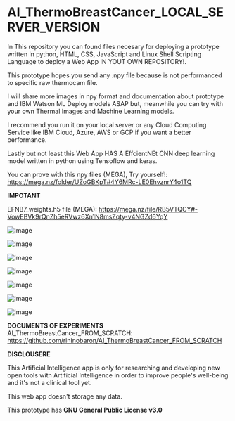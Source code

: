 # AI_ThermoBreastCancer_LOCAL_SERVER_VERSION

In This repository you can found files necesary for deploying a prototype written in python, HTML, CSS, JavaScript and Linux Shell Scripting Language to deploy a Web App IN YOUT OWN REPOSITORY!.

This prototype hopes you send any .npy file because is not performanced to specific raw thermocam file.

I will share more images in npy format and documentation about prototype and IBM Watson ML Deploy models ASAP but, meanwhile you can try with your own Thermal Images and Machine Learning models.

I recommend you run it on your local server or any Cloud Computing Service like IBM Cloud, Azure, AWS or GCP if you want a better performance.

Lastly but not least this Web App HAS A EffcientNEt CNN deep learning model written in python using Tensoflow and keras.

You can prove with this npy files (MEGA), Try yourself!: https://mega.nz/folder/UZoGBKpT#4Y6MRc-LE0EhvznrY4o1TQ

**IMPOTANT**

EFNB7_weights.h5 file (MEGA): https://mega.nz/file/RB5VTQCY#-VowEBVk9rQnZh5eRVwz6Xn1N8msZqty-v4NGZd6YqY 

![image](https://user-images.githubusercontent.com/17024106/133529662-e25a158f-408a-4529-89cb-cce9badca373.png)

![image](https://user-images.githubusercontent.com/17024106/133529674-2172572f-b928-4226-af00-4221b6e604d1.png)

![image](https://user-images.githubusercontent.com/17024106/133529690-1f64639a-3331-44ed-b977-6b1321456863.png)

![image](https://user-images.githubusercontent.com/17024106/133529706-89c9a066-273b-4474-b876-c662e55c4e77.png)

![image](https://user-images.githubusercontent.com/17024106/133529721-64258c49-a798-45db-aedd-0d6b798bb057.png)

![image](https://user-images.githubusercontent.com/17024106/133529734-a90fedd1-1edd-4f7c-9e34-aba9354e2e7b.png)

![image](https://user-images.githubusercontent.com/17024106/133529740-829c361c-f296-400e-9908-40e6fd797f91.png)


**DOCUMENTS OF EXPERIMENTS**
AI_ThermoBreastCancer_FROM_SCRATCH:
https://github.com/rininobaron/AI_ThermoBreastCancer_FROM_SCRATCH

**DISCLOUSERE**

This Artificial Intelligence app is only for researching and developing new open tools with Artificial Intelligence in order to improve people's well-being and it's not a clinical tool yet.

This web app doesn't storage any data.

This prototype has **GNU General Public License v3.0**


